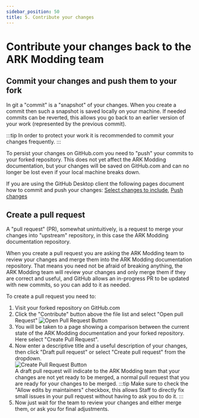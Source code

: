 ```yaml
---
sidebar_position: 50
title: 5. Contribute your changes
---
```


# Contribute your changes back to the ARK Modding team

## Commit your changes and push them to your fork

In git a "commit" is a "snapshot" of your changes. When you create a commit then such a snapshot is saved locally on your machine. 
If needed commits can be reverted, this allows you go back to an earlier version of your work (represented by the previous commit).

:::tip
In order to protect your work it is recommended to commit your changes frequently. 
:::

To persist your changes on GitHub.com you need to "push" your commits to your forked repository. This does not yet affect the ARK Modding documentation, but your changes will be saved on GitHub.com and can no longer be lost even if your local machine breaks down.

If you are using the GitHub Desktop client the following pages document how to commit and push your changes: [Select changes to include](https://docs.github.com/en/desktop/making-changes-in-a-branch/committing-and-reviewing-changes-to-your-project-in-github-desktop#selecting-changes-to-include-in-a-commit), [Push changes](https://docs.github.com/en/desktop/making-changes-in-a-branch/committing-and-reviewing-changes-to-your-project-in-github-desktop#write-a-commit-message-and-push-your-changes)

## Create a pull request

A "pull request" (PR), somewhat unintuitively, is a request to merge your changes into "upstream" repository, in this case the ARK Modding documentation repository.

When you create a pull request you are asking the ARK Modding team to review your changes and merge them into the ARK Modding documentation repository. That means you need not be afraid of breaking anything, the ARK Modding team will review your changes and only merge them if they are correct and useful, and GitHub allows an in-progress PR to be updated with new commits, so you can add to it as needed.

To create a pull request you need to:

1. Visit your forked repository on GitHub.com
2. Click the "Contribute" button above the file list and select "Open pull Request"
    ![Open Pull Request Button](/img/docs/contribute/open_pr.png)
3. You will be taken to a page showing a comparison between the current state of the ARK Modding documentation and your forked repository. Here select "Create Pull Request".
4. Now enter a descriptive title and a useful description of your changes, then click "Draft pull request" or select "Create pull request" from the dropdown.   
    ![Create Pull Request Button](/img/docs/contribute/create_pr.png)    
    A draft pull request will indicate to the ARK Modding team that your changes are not yet ready to be merged, a normal pull request that you are ready for your changes to be merged.
    :::tip
    Make sure to check the "Allow edits by maintainers" checkbox, this allows Staff to directly fix small issues in your pull request without having to ask you to do it.
    :::
5. Now just wait for the team to review your changes and either merge them, or ask you for final adjustments.